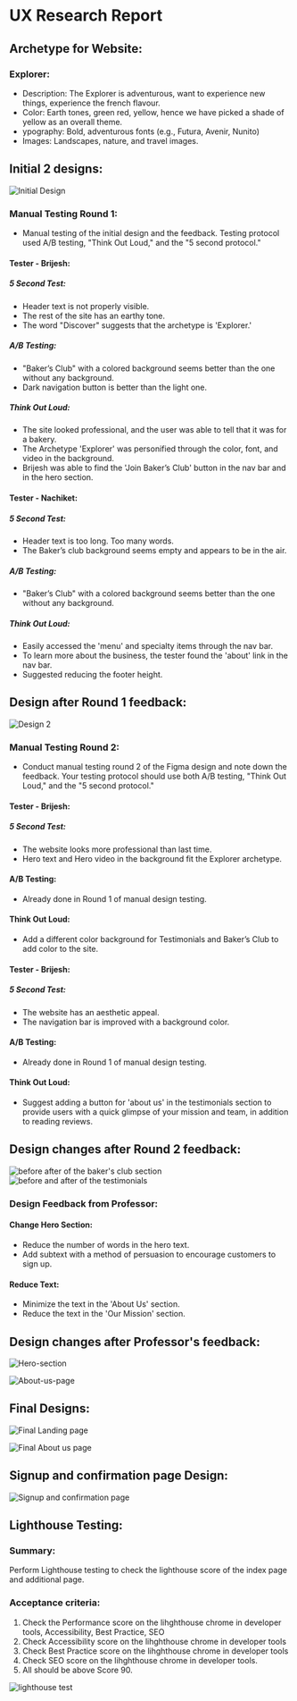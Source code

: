# UX Research Report

## Archetype for Website:

### Explorer:
- Description: The Explorer is adventurous, want to experience new things, experience the french flavour.
- Color: Earth tones, green red, yellow, hence we have picked a shade of yellow as an overall theme.
- ypography: Bold, adventurous fonts (e.g., Futura, Avenir, Nunito)
- Images: Landscapes, nature, and travel images.

## Initial 2 designs:

![Initial Design](UX-Screenshots/Initial-Designs.png)

### Manual Testing Round 1:
- Manual testing of the initial design and the feedback. Testing protocol used A/B testing, "Think Out Loud," and the "5 second protocol."

#### Tester - Brijesh:

##### 5 Second Test:
- Header text is not properly visible.
- The rest of the site has an earthy tone.
- The word "Discover" suggests that the archetype is 'Explorer.'

##### A/B Testing:
- "Baker’s Club" with a colored background seems better than the one without any background.
- Dark navigation button is better than the light one.

##### Think Out Loud:
- The site looked professional, and the user was able to tell that it was for a bakery.
- The  Archetype 'Explorer' was personified through the color, font, and video in the background.
- Brijesh was able to find the 'Join Baker’s Club' button in the nav bar and in the hero section.

#### Tester - Nachiket:

##### 5 Second Test:
- Header text is too long. Too many words.
- The Baker’s club background seems empty and appears to be in the air.

##### A/B Testing:
- "Baker’s Club" with a colored background seems better than the one without any background.

##### Think Out Loud:
- Easily accessed the 'menu' and specialty items through the nav bar.
- To learn more about the business, the tester found the 'about' link in the nav bar.
- Suggested reducing the footer height.

## Design after Round 1 feedback:

![Design 2](UX-Screenshots/Design-2.png)

### Manual Testing Round 2:
- Conduct manual testing round 2 of the Figma design and note down the feedback. Your testing protocol should use both A/B testing, "Think Out Loud," and the "5 second protocol."

#### Tester - Brijesh:

##### 5 Second Test:
- The website looks more professional than last time.
- Hero text and Hero video in the background fit the Explorer archetype.

#### A/B Testing:
- Already done in Round 1 of manual design testing.

#### Think Out Loud:
- Add a different color background for Testimonials and Baker’s Club to add color to the site.

#### Tester - Brijesh:

##### 5 Second Test:
- The website has an aesthetic appeal.
- The navigation bar is improved with a background color.

#### A/B Testing:
- Already done in Round 1 of manual design testing.

#### Think Out Loud:
- Suggest adding a button for 'about us' in the testimonials section to provide users with a quick glimpse of your mission and team, in addition to reading reviews.

## Design changes after Round 2 feedback:

![before after of the baker's club section](UX-Screenshots/before-after-beakers.png) 
![before and after of the testimonials](UX-Screenshots/before-after-testimonials.png)

### Design Feedback from Professor:

#### Change Hero Section:
- Reduce the number of words in the hero text.
- Add subtext with a method of persuasion to encourage customers to sign up.

#### Reduce Text:
- Minimize the text in the 'About Us' section.
- Reduce the text in the 'Our Mission' section.

## Design changes after Professor's feedback:

![Hero-section](UX-Screenshots/Design-herosection.png)

![About-us-page](UX-Screenshots/design2-aboutus.png) 

## Final Designs:
![Final Landing page](UX-Screenshots/final-landingpage.png)

![Final About us page](UX-Screenshots/final-Aboutuspage.png) 

## Signup and confirmation page Design:

![Signup and confirmation page](UX-Screenshots/Signup-confirmation-page.png)

## Lighthouse Testing:

### Summary:
Perform Lighthouse testing to check the lighthouse score of the index page and additional page.

### Acceptance criteria:
1. Check the Performance score on the lihghthouse chrome in developer tools, Accessibility, Best Practice, SEO
2. Check Accessibility score on the lihghthouse chrome in developer tools
3. Check Best Practice score on the lihghthouse chrome in developer tools
4. Check SEO score on the lihghthouse chrome in developer tools. 
5. All should be above Score 90.

![lighthouse test](UX-Screenshots/lighthouse-test.png)